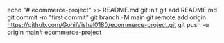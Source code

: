 echo "# ecommerce-project" >> README.md
git init
git add README.md
git commit -m "first commit"
git branch -M main
git remote add origin https://github.com/GohilVishal0180/ecommerce-project.git
git push -u origin main# ecommerce-project

